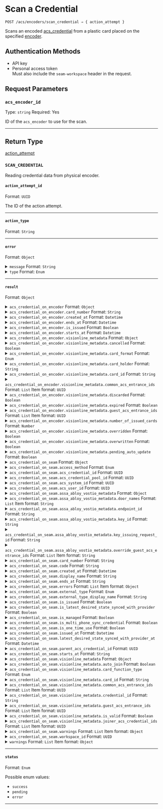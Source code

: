 # Scan a Credential

```
POST /acs/encoders/scan_credential ⇒ { action_attempt }
```

Scans an encoded [acs_credential](../../../capability-guides/access-systems/managing-credentials.md) from a plastic card placed on the specified [encoder](../../../capability-guides/access-systems/working-with-card-encoders-and-scanners/README.md).

## Authentication Methods

- API key
- Personal access token
  <br>Must also include the `seam-workspace` header in the request.

## Request Parameters

### `acs_encoder_id`

Type: `string`
Required: Yes

ID of the `acs_encoder` to use for the scan.

***

## Return Type

[action\_attempt](./)

### `SCAN_CREDENTIAL`

Reading credential data from physical encoder.

#### `action_attempt_id`

Format: `UUID`

The ID of the action attempt.

---

#### `action_type`

Format: `String`

---

#### `error`

Format: `Object`

<details>

<summary><code>message</code> Format: <code>String</code></summary>


</details>

<details>

<summary><code>type</code> Format: <code>Enum</code></summary>

Possible enum values:
- `uncategorized_error`
- `action_attempt_expired`
- `no_credential_on_encoder`


</details>

---

#### `result`

Format: `Object`

<details>

<summary><code>acs_credential_on_encoder</code> Format: <code>Object</code></summary>

Snapshot of credential data read from physical encoder.


</details>

<details>

<summary><code>acs_credential_on_encoder.card_number</code> Format: <code>String</code></summary>

A number or string that physically identifies the card associated with the [credential](../../../capability-guides/access-systems/managing-credentials.md).


</details>

<details>

<summary><code>acs_credential_on_encoder.created_at</code> Format: <code>Datetime</code></summary>

Date and time at which the [credential](../../../capability-guides/access-systems/managing-credentials.md) was created.


</details>

<details>

<summary><code>acs_credential_on_encoder.ends_at</code> Format: <code>Datetime</code></summary>

Date and time at which the [credential](../../../capability-guides/access-systems/managing-credentials.md) will stop being usable.


</details>

<details>

<summary><code>acs_credential_on_encoder.is_issued</code> Format: <code>Boolean</code></summary>


</details>

<details>

<summary><code>acs_credential_on_encoder.starts_at</code> Format: <code>Datetime</code></summary>

Date and time at which the [credential](../../../capability-guides/access-systems/managing-credentials.md) becomes usable.


</details>

<details>

<summary><code>acs_credential_on_encoder.visionline_metadata</code> Format: <code>Object</code></summary>

Visionline-specific metadata for the [credential](../../../capability-guides/access-systems/managing-credentials.md).


</details>

<details>

<summary><code>acs_credential_on_encoder.visionline_metadata.cancelled</code> Format: <code>Boolean</code></summary>

Indicates whether the card associated with the [credential](../../../capability-guides/access-systems/managing-credentials.md) is cancelled.


</details>

<details>

<summary><code>acs_credential_on_encoder.visionline_metadata.card_format</code> Format: <code>Enum</code></summary>

Format of the card associated with the [credential](../../../capability-guides/access-systems/managing-credentials.md).

Possible enum values:
- `TLCode`
- `rfid48`


</details>

<details>

<summary><code>acs_credential_on_encoder.visionline_metadata.card_holder</code> Format: <code>String</code></summary>

Holden of the card associated with the [credential](../../../capability-guides/access-systems/managing-credentials.md).


</details>

<details>

<summary><code>acs_credential_on_encoder.visionline_metadata.card_id</code> Format: <code>String</code></summary>

Card ID for the Visionline card associated with the [credential](../../../capability-guides/access-systems/managing-credentials.md).


</details>

<details>

<summary><code>acs_credential_on_encoder.visionline_metadata.common_acs_entrance_ids</code> Format: <code>List</code> Item format: <code>UUID</code></summary>

IDs of the common [entrances](../../../capability-guides/access-systems/retrieving-entrance-details.md) for the [credential](../../../capability-guides/access-systems/managing-credentials.md).


</details>

<details>

<summary><code>acs_credential_on_encoder.visionline_metadata.discarded</code> Format: <code>Boolean</code></summary>

Indicates whether the card associated with the [credential](../../../capability-guides/access-systems/managing-credentials.md) is discarded.


</details>

<details>

<summary><code>acs_credential_on_encoder.visionline_metadata.expired</code> Format: <code>Boolean</code></summary>

Indicates whether the card associated with the [credential](../../../capability-guides/access-systems/managing-credentials.md) is expired.


</details>

<details>

<summary><code>acs_credential_on_encoder.visionline_metadata.guest_acs_entrance_ids</code> Format: <code>List</code> Item format: <code>UUID</code></summary>

IDs of the guest [entrances](../../../capability-guides/access-systems/retrieving-entrance-details.md) for the [credential](../../../capability-guides/access-systems/managing-credentials.md).


</details>

<details>

<summary><code>acs_credential_on_encoder.visionline_metadata.number_of_issued_cards</code> Format: <code>Number</code></summary>

Number of issued cards associated with the [credential](../../../capability-guides/access-systems/managing-credentials.md).


</details>

<details>

<summary><code>acs_credential_on_encoder.visionline_metadata.overridden</code> Format: <code>Boolean</code></summary>

Indicates whether the card associated with the [credential](../../../capability-guides/access-systems/managing-credentials.md) is overridden.


</details>

<details>

<summary><code>acs_credential_on_encoder.visionline_metadata.overwritten</code> Format: <code>Boolean</code></summary>

Indicates whether the card associated with the [credential](../../../capability-guides/access-systems/managing-credentials.md) is overwritten.


</details>

<details>

<summary><code>acs_credential_on_encoder.visionline_metadata.pending_auto_update</code> Format: <code>Boolean</code></summary>

Indicates whether the card associated with the [credential](../../../capability-guides/access-systems/managing-credentials.md) is pending auto-update.


</details>

<details>

<summary><code>acs_credential_on_seam</code> Format: <code>Object</code></summary>

Matching acs_credential currently encoded on this card.


</details>

<details>

<summary><code>acs_credential_on_seam.access_method</code> Format: <code>Enum</code></summary>

Access method for the [credential](../../../capability-guides/access-systems/managing-credentials.md). Supported values: `code`, `card`, `mobile_key`.

Possible enum values:
- `code`
- `card`
- `mobile_key`


</details>

<details>

<summary><code>acs_credential_on_seam.acs_credential_id</code> Format: <code>UUID</code></summary>

ID of the [credential](../../../capability-guides/access-systems/managing-credentials.md).


</details>

<details>

<summary><code>acs_credential_on_seam.acs_credential_pool_id</code> Format: <code>UUID</code></summary>


</details>

<details>

<summary><code>acs_credential_on_seam.acs_system_id</code> Format: <code>UUID</code></summary>

ID of the [access control system](https://docs.seam.co/latest/capability-guides/access-systems) that contains the [credential](../../../capability-guides/access-systems/managing-credentials.md).


</details>

<details>

<summary><code>acs_credential_on_seam.acs_user_id</code> Format: <code>UUID</code></summary>

ID of the [ACS user](https://docs.seam.co/latest/capability-guides/access-systems/user-management) to whom the [credential](../../../capability-guides/access-systems/managing-credentials.md) belongs.


</details>

<details>

<summary><code>acs_credential_on_seam.assa_abloy_vostio_metadata</code> Format: <code>Object</code></summary>

Vostio-specific metadata for the [credential](../../../capability-guides/access-systems/managing-credentials.md).


</details>

<details>

<summary><code>acs_credential_on_seam.assa_abloy_vostio_metadata.door_names</code> Format: <code>List</code> Item format: <code>String</code></summary>


</details>

<details>

<summary><code>acs_credential_on_seam.assa_abloy_vostio_metadata.endpoint_id</code> Format: <code>String</code></summary>


</details>

<details>

<summary><code>acs_credential_on_seam.assa_abloy_vostio_metadata.key_id</code> Format: <code>String</code></summary>


</details>

<details>

<summary><code>acs_credential_on_seam.assa_abloy_vostio_metadata.key_issuing_request_id</code> Format: <code>String</code></summary>


</details>

<details>

<summary><code>acs_credential_on_seam.assa_abloy_vostio_metadata.override_guest_acs_entrance_ids</code> Format: <code>List</code> Item format: <code>String</code></summary>


</details>

<details>

<summary><code>acs_credential_on_seam.card_number</code> Format: <code>String</code></summary>

Number of the card associated with the [credential](../../../capability-guides/access-systems/managing-credentials.md).


</details>

<details>

<summary><code>acs_credential_on_seam.code</code> Format: <code>String</code></summary>

Access (PIN) code for the [credential](../../../capability-guides/access-systems/managing-credentials.md).


</details>

<details>

<summary><code>acs_credential_on_seam.created_at</code> Format: <code>Datetime</code></summary>

Date and time at which the [credential](../../../capability-guides/access-systems/managing-credentials.md) was created.


</details>

<details>

<summary><code>acs_credential_on_seam.display_name</code> Format: <code>String</code></summary>

Display name that corresponds to the [credential](../../../capability-guides/access-systems/managing-credentials.md) type.


</details>

<details>

<summary><code>acs_credential_on_seam.ends_at</code> Format: <code>String</code></summary>

Date and time at which the [credential](../../../capability-guides/access-systems/managing-credentials.md) validity ends, in [ISO 8601](https://www.iso.org/iso-8601-date-and-time-format.html) format. Must be a time in the future and after `starts_at`.


</details>

<details>

<summary><code>acs_credential_on_seam.errors</code> Format: <code>List</code> Item format: <code>Object</code></summary>

Errors associated with the [credential](../../../capability-guides/access-systems/managing-credentials.md).

**<code>error_code</code>** Format: <code>String</code>




**<code>message</code>** Format: <code>String</code>





</details>

<details>

<summary><code>acs_credential_on_seam.external_type</code> Format: <code>Enum</code></summary>

Brand-specific terminology for the [credential](../../../capability-guides/access-systems/managing-credentials.md) type. Supported values: `pti_card`, `brivo_credential`, `hid_credential`, `visionline_card`.

Possible enum values:
- `pti_card`
- `brivo_credential`
- `hid_credential`
- `visionline_card`
- `salto_ks_credential`
- `assa_abloy_vostio_key`
- `salto_space_key`


</details>

<details>

<summary><code>acs_credential_on_seam.external_type_display_name</code> Format: <code>String</code></summary>

Display name that corresponds to the brand-specific terminology for the [credential](../../../capability-guides/access-systems/managing-credentials.md) type.


</details>

<details>

<summary><code>acs_credential_on_seam.is_issued</code> Format: <code>Boolean</code></summary>

Indicates whether the [credential](../../../capability-guides/access-systems/managing-credentials.md) has been encoded onto a card.


</details>

<details>

<summary><code>acs_credential_on_seam.is_latest_desired_state_synced_with_provider</code> Format: <code>Boolean</code></summary>

Indicates whether the latest state of the [credential](../../../capability-guides/access-systems/managing-credentials.md) has been synced from Seam to the provider.


</details>

<details>

<summary><code>acs_credential_on_seam.is_managed</code> Format: <code>Boolean</code></summary>


</details>

<details>

<summary><code>acs_credential_on_seam.is_multi_phone_sync_credential</code> Format: <code>Boolean</code></summary>

Indicates whether the [credential](../../../capability-guides/access-systems/managing-credentials.md) is a [multi-phone sync credential](https://docs.seam.co/latest/capability-guides/mobile-access-in-development/issuing-mobile-credentials-from-an-access-control-system#what-are-multi-phone-sync-credentials).


</details>

<details>

<summary><code>acs_credential_on_seam.is_one_time_use</code> Format: <code>Boolean</code></summary>

Indicates whether the [credential](../../../capability-guides/access-systems/managing-credentials.md) can only be used once. If `true`, the code becomes invalid after the first use.


</details>

<details>

<summary><code>acs_credential_on_seam.issued_at</code> Format: <code>Datetime</code></summary>

Date and time at which the [credential](../../../capability-guides/access-systems/managing-credentials.md) was encoded onto a card.


</details>

<details>

<summary><code>acs_credential_on_seam.latest_desired_state_synced_with_provider_at</code> Format: <code>Datetime</code></summary>

Date and time at which the state of the [credential](../../../capability-guides/access-systems/managing-credentials.md) was most recently synced from Seam to the provider.


</details>

<details>

<summary><code>acs_credential_on_seam.parent_acs_credential_id</code> Format: <code>UUID</code></summary>

ID of the parent [credential](../../../capability-guides/access-systems/managing-credentials.md).


</details>

<details>

<summary><code>acs_credential_on_seam.starts_at</code> Format: <code>String</code></summary>

Date and time at which the [credential](../../../capability-guides/access-systems/managing-credentials.md) validity starts, in [ISO 8601](https://www.iso.org/iso-8601-date-and-time-format.html) format.


</details>

<details>

<summary><code>acs_credential_on_seam.visionline_metadata</code> Format: <code>Object</code></summary>

Visionline-specific metadata for the [credential](../../../capability-guides/access-systems/managing-credentials.md).


</details>

<details>

<summary><code>acs_credential_on_seam.visionline_metadata.auto_join</code> Format: <code>Boolean</code></summary>


</details>

<details>

<summary><code>acs_credential_on_seam.visionline_metadata.card_function_type</code> Format: <code>Enum</code></summary>

Possible enum values:
- `guest`
- `staff`


</details>

<details>

<summary><code>acs_credential_on_seam.visionline_metadata.card_id</code> Format: <code>String</code></summary>


</details>

<details>

<summary><code>acs_credential_on_seam.visionline_metadata.common_acs_entrance_ids</code> Format: <code>List</code> Item format: <code>UUID</code></summary>


</details>

<details>

<summary><code>acs_credential_on_seam.visionline_metadata.credential_id</code> Format: <code>String</code></summary>


</details>

<details>

<summary><code>acs_credential_on_seam.visionline_metadata.guest_acs_entrance_ids</code> Format: <code>List</code> Item format: <code>UUID</code></summary>


</details>

<details>

<summary><code>acs_credential_on_seam.visionline_metadata.is_valid</code> Format: <code>Boolean</code></summary>


</details>

<details>

<summary><code>acs_credential_on_seam.visionline_metadata.joiner_acs_credential_ids</code> Format: <code>List</code> Item format: <code>UUID</code></summary>


</details>

<details>

<summary><code>acs_credential_on_seam.warnings</code> Format: <code>List</code> Item format: <code>Object</code></summary>

Warnings associated with the [credential](../../../capability-guides/access-systems/managing-credentials.md).

**<code>created_at</code>** Format: <code>Datetime</code>

Date and time at which Seam created the warning.



**<code>message</code>** Format: <code>String</code>

Detailed description of the warning. Provides insights into the issue and potentially how to rectify it.



**<code>warning_code</code>** Format: <code>Enum</code>

Unique identifier of the type of warning. Enables quick recognition and categorization of the issue.

Possible enum values:
- `waiting_to_be_issued`
- `schedule_externally_modified`
- `schedule_modified`
- `being_deleted`
- `unknown_issue_with_acs_credential`
- `needs_to_be_reissued`



</details>

<details>

<summary><code>acs_credential_on_seam.workspace_id</code> Format: <code>UUID</code></summary>

ID of the [workspace](../../../core-concepts/workspaces/README.md) that contains the [credential](../../../capability-guides/access-systems/managing-credentials.md).


</details>

<details>

<summary><code>warnings</code> Format: <code>List</code> Item format: <code>Object</code></summary>

**<code>warning_code</code>** Format: <code>Enum</code>


Possible enum values:
- `acs_credential_on_encoder_out_of_sync`
- `acs_credential_on_seam_not_found`


**<code>warning_message</code>** Format: <code>String</code>





</details>

---

#### `status`

Format: `Enum`

Possible enum values:
- `success`
- `pending`
- `error`

---

